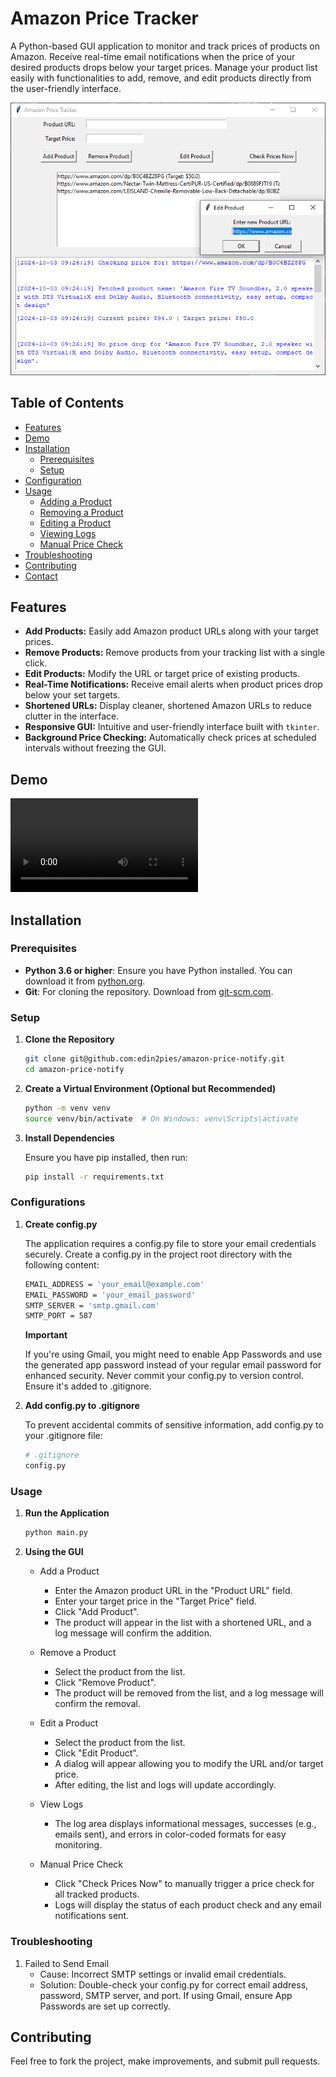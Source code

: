 # Amazon Price Tracker

A Python-based GUI application to monitor and track prices of products on Amazon. Receive real-time email notifications when the price of your desired products drops below your target prices. Manage your product list easily with functionalities to add, remove, and edit products directly from the user-friendly interface.

![Amazon Price Tracker Screenshot](screenshots/price_tracker.PNG)

## Table of Contents

- [Features](#features)
- [Demo](#demo)
- [Installation](#installation)
  - [Prerequisites](#prerequisites)
  - [Setup](#setup)
- [Configuration](#configuration)
- [Usage](#usage)
  - [Adding a Product](#adding-a-product)
  - [Removing a Product](#removing-a-product)
  - [Editing a Product](#editing-a-product)
  - [Viewing Logs](#viewing-logs)
  - [Manual Price Check](#manual-price-check)
- [Troubleshooting](#troubleshooting)
- [Contributing](#contributing)
- [Contact](#contact)

## Features

- **Add Products:** Easily add Amazon product URLs along with your target prices.
- **Remove Products:** Remove products from your tracking list with a single click.
- **Edit Products:** Modify the URL or target price of existing products.
- **Real-Time Notifications:** Receive email alerts when product prices drop below your set targets.
- **Shortened URLs:** Display cleaner, shortened Amazon URLs to reduce clutter in the interface.
- **Responsive GUI:** Intuitive and user-friendly interface built with `tkinter`.
- **Background Price Checking:** Automatically check prices at scheduled intervals without freezing the GUI.

## Demo

![Demo GIF](screenshots/demo.gif.mp4)

## Installation

### Prerequisites

- **Python 3.6 or higher**: Ensure you have Python installed. You can download it from [python.org](https://www.python.org/downloads/).
- **Git**: For cloning the repository. Download from [git-scm.com](https://git-scm.com/downloads).

### Setup

1. **Clone the Repository**

   ```bash
   git clone git@github.com:edin2pies/amazon-price-notify.git
   cd amazon-price-notify
   ```

2. **Create a Virtual Environment (Optional but Recommended)**

    ```bash
    python -m venv venv
    source venv/bin/activate  # On Windows: venv\Scripts\activate
    ```

3. **Install Dependencies**

    Ensure you have pip installed, then run:
    ```bash
    pip install -r requirements.txt
    ```

### Configurations

1. **Create config.py**

    The application requires a config.py file to store your email credentials securely. Create a config.py in the project root directory with the following content:

    ```bash
    EMAIL_ADDRESS = 'your_email@example.com'
    EMAIL_PASSWORD = 'your_email_password'
    SMTP_SERVER = 'smtp.gmail.com'
    SMTP_PORT = 587
    ```

    **Important**

    If you're using Gmail, you might need to enable App Passwords and use the generated app password instead of your regular email password for enhanced security.
    Never commit your config.py to version control. Ensure it's added to .gitignore.

2. **Add config.py to .gitignore**

    To prevent accidental commits of sensitive information, add config.py to your .gitignore file:
    ```bash
    # .gitignore
    config.py
    ```

### Usage

1. **Run the Application**

    ```bash
    python main.py
    ```

2. **Using the GUI**
    
    - Add a Product
        - Enter the Amazon product URL in the "Product URL" field.
        - Enter your target price in the "Target Price" field.
        - Click "Add Product".
        - The product will appear in the list with a shortened URL, and a log message will confirm the addition.
    
    - Remove a Product
        - Select the product from the list.
        - Click "Remove Product".
        - The product will be removed from the list, and a log message will confirm the removal.

    - Edit a Product
        - Select the product from the list.
        - Click "Edit Product".
        - A dialog will appear allowing you to modify the URL and/or target price.
        - After editing, the list and logs will update accordingly.

    - View Logs
        - The log area displays informational messages, successes (e.g., emails sent), and errors in color-coded formats for easy monitoring.

    - Manual Price Check
        - Click "Check Prices Now" to manually trigger a price check for all tracked products.
        - Logs will display the status of each product check and any email notifications sent.

### Troubleshooting

1. Failed to Send Email
    - Cause: Incorrect SMTP settings or invalid email credentials.
    - Solution: Double-check your config.py for correct email address, password, SMTP server, and port. If using Gmail, ensure App Passwords are set up correctly.

## Contributing

Feel free to fork the project, make improvements, and submit pull requests.